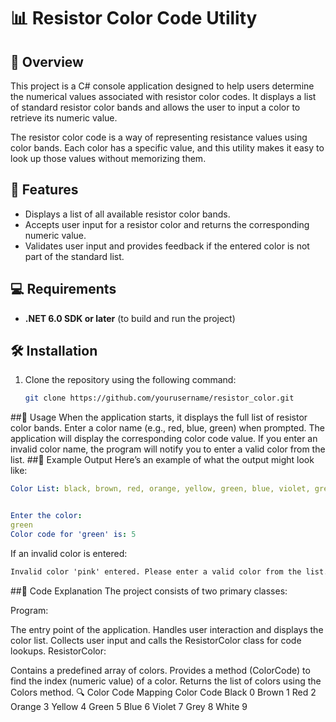 # 📊 Resistor Color Code Utility


## 📝 Overview
This project is a C# console application designed to help users determine the numerical values associated with resistor color codes. It displays a list of standard resistor color bands and allows the user to input a color to retrieve its numeric value.

The resistor color code is a way of representing resistance values using color bands. Each color has a specific value, and this utility makes it easy to look up those values without memorizing them.

## 🚀 Features
- Displays a list of all available resistor color bands.
- Accepts user input for a resistor color and returns the corresponding numeric value.
- Validates user input and provides feedback if the entered color is not part of the standard list.





## 💻 Requirements
- **.NET 6.0 SDK or later** (to build and run the project)

## 🛠 Installation
1. Clone the repository using the following command:
   ```bash
   git clone https://github.com/yourusername/resistor_color.git


##📖 Usage
When the application starts, it displays the full list of resistor color bands.
Enter a color name (e.g., red, blue, green) when prompted.
The application will display the corresponding color code value.
If you enter an invalid color name, the program will notify you to enter a valid color from the list.
##📌 Example Output
Here’s an example of what the output might look like:

```yaml
Color List: black, brown, red, orange, yellow, green, blue, violet, grey, white


Enter the color:
green
Color code for 'green' is: 5
```
If an invalid color is entered:

```css
Invalid color 'pink' entered. Please enter a valid color from the list.
```
##📜 Code Explanation
The project consists of two primary classes:

Program:

The entry point of the application.
Handles user interaction and displays the color list.
Collects user input and calls the ResistorColor class for code lookups.
ResistorColor:

Contains a predefined array of colors.
Provides a method (ColorCode) to find the index (numeric value) of a color.
Returns the list of colors using the Colors method.
🔍 Color Code Mapping
Color	Code
Black	0
Brown	1
Red	2
Orange	3
Yellow	4
Green	5
Blue	6
Violet	7
Grey	8
White	9
